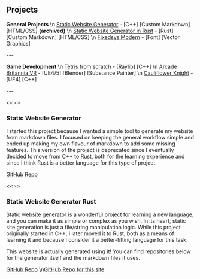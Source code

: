 ## Projects

**General Projects**
\n [Static Website Generator](#delwg) - [C++] [Custom Markdown] [HTML/CSS] **(archived)** 
\n [Static Website Generator in Rust](#delwgrust) - [Rust] [Custom Markdown] [HTML/CSS]
\n [Fixedsys Modern](#fixedsys) - [Font] [Vector Graphics]

\---

**Game Development**
\n [Tetris from scratch](#tetris) - [Raylib] [C++]
\n [Arcade Britannia VR](#arcade) - [UE4/5] [Blender] [Substance Painter]
\n [Cauliflower Knight](#knight) - [UE4] [C++]

\---

<<<delwg>>>
### Static Website Generator
I started this project because I wanted a simple tool to generate my website from markdown files. I focused on keeping the general workflow simple and ended up making my own flavour of markdown to add some missing features. This version of the project is deprecated since I eventually decided to move from C++ to Rust, both for the learning experience and since I think Rust is a better language for this type of project. 

[GitHub Repo](https://github.com/delinx/delwg) 


<<<delwgrust>>>
### Static Website Generator Rust
Static website generator is a wonderful project for learning a new language, and you can make it as simple or complex as you wish. In its heart, static site generation is just a file/string manipulation logic. While this project originally started in C++, I later moved it to Rust, both as a means of learning it and because I consider it a better-fitting language for this task. 

This website is actually generated using it! You can find repositories below for the generator itself and the markdown files it uses. 

[GitHub Repo](https://github.com/delinx/delwgrust) 
\n[GitHub Repo for this site](https://github.com/delinx/delwg-del.cx) 
